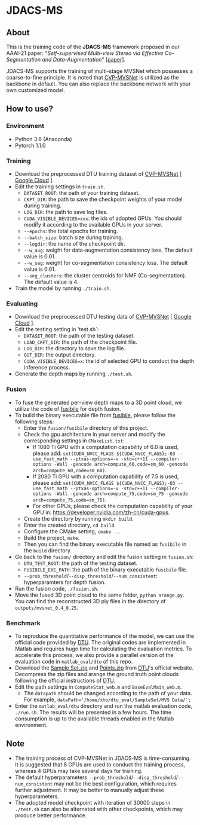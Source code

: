 # JDACS-MS

## About

This is the training code of the **JDACS-MS** framework proposed in our AAAI-21 paper: "*Self-supervised Multi-view Stereo via Effective Co-Segmentation and Data-Augmentation*" [[paper]](https://www.aaai.org/AAAI21Papers/AAAI-2549.XuH.pdf).

JDACS-MS supports the training of multi-stage MVSNet which possesses a coarse-to-fine principle. It is noted that [CVP-MVSNet](https://github.com/JiayuYANG/CVP-MVSNet) is utilized as the backbone in default. You can also replace the backbone network with your own customized model.

## How to use?

### Environment
 - Python 3.6 (Anaconda) 
 - Pytorch 1.1.0

### Training
 - Download the preprocessed DTU training dataset of [CVP-MVSNet](https://github.com/JiayuYANG/CVP-MVSNet) \[ [Google Cloud](https://drive.google.com/file/d/1_Nuud3lRGaN_DOkeTNOvzwxYa2z2YRbX/view) \].
 - Edit the training settings in `train.sh`.
   - `DATASET_ROOT`: the path of your training dataset. 
   - `CKPT_DIR`: the path to save the checkpoint weights of your model during training.
   - `LOG_DIR`: the path to save log files.
   - `CUDA_VISIBLE_DEVICES=xxx`: the ids of adopted GPUs. You should modify it according to the available GPUs in your server.
   - `--epochs`: the total epochs for training.
   - `--batch_size`: batch size during training.
   - `--logdir`: the name of the checkpoint dir.
   - `--w_aug`: weight for data-augmentation consistency loss. The default value is 0.01.
   - `--w_seg`: weight for co-segmentation consistency loss. The default value is 0.01.
   - `--seg_clusters`: the cluster centroids for NMF (Co-segmentation). The default value is 4.
 - Train the model by running `./train.sh`.

### Evaluating
 - Download the preprocessed DTU testing data of [CVP-MVSNet](https://github.com/JiayuYANG/CVP-MVSNet) \[ [Google Cloud](https://drive.google.com/file/d/1rX0EXlUL4prRxrRu2DgLJv2j7-tpUD4D/view) \].
 - Edit the testing setting in 'test.sh`:
   - `DATASET_ROOT`: the path of the testing dataset.
   - `LOAD_CKPT_DIR`: the path of the checkpoint file.
   - `LOG_DIR`: the directory to save the log file.
   - `OUT_DIR`: the output directory.
   - `CUDA_VISIBLE_DEVICES=x`: the id of selected GPU to conduct the depth inference process.
 - Generate the depth maps by running `./test.sh`.

### Fusion
 - To fuse the generated per-view depth maps to a 3D point cloud, we utilize the code of [fusibile](https://github.com/kysucix/fusibile) for depth fusion.
 - To build the binary executable file from [fusibile](https://github.com/kysucix/fusibile), please follow the following steps:
   - Enter the `fusion/fusibile` directory of this project.
   - Check the gpu architecture in your server and modify the corresponding settings in `CMakeList.txt`:
     - If 1080 Ti GPU with a computation capability of 6.0 is used, please add: `set(CUDA_NVCC_FLAGS ${CUDA_NVCC_FLAGS};-O3 --use_fast_math --ptxas-options=-v -std=c++11 --compiler-options -Wall -gencode arch=compute_60,code=sm_60 -gencode arch=compute_60,code=sm_60)`.
     - If 2080 Ti GPU with a computation capability of 7.5 is used, please add: `set(CUDA_NVCC_FLAGS ${CUDA_NVCC_FLAGS};-O3 --use_fast_math --ptxas-options=-v -std=c++11 --compiler-options -Wall -gencode arch=compute_75,code=sm_75 -gencode arch=compute_75,code=sm_75)`.
     - For other GPUs, please check the computation capability of your GPU in: https://developer.nvidia.com/zh-cn/cuda-gpus.
   - Create the directory by running `mkdir build`.
   - Enter the created directory, `cd build`.
   - Configure the CMake setting, `cmake ..`.
   - Build the project, `make`.
   - Then you can find the binary executable file named as `fusibile` in the `build` directory.
  - Go back to the `fusion/` directory and edit the fusion setting in `fusion.sh`:
    - `DTU_TEST_ROOT`: the path of the testing dataset.
    - `FUSIBILE_EXE_PATH`: the path of the binary executable `fusibile` file.
    - `--prob_threshold`/`--disp_threshold`/`--num_consistent`: hyperparamters for depth fusion.
 - Run the fusion code, `./fusion.sh`.
 - Move the fused 3D point cloud to the same folder, `python arange.py`. You can find the reconstructed 3D ply files in the directory of `outputs/mvsnet_0.4_0.25`.

### Benchmark
 - To reproduce the quantitative performance of the model, we can use the official code provided by [DTU](http://roboimagedata.compute.dtu.dk/?page_id=36). The original codes are implemented in Matlab and requires huge time for calculating the evaluation metrics. To accelerate this process, we also provide a parallel version of the evaluation code in `matlab_eval/dtu` of this repo.
 - Download the [Sample Set.zip](roboimagedata2.compute.dtu.dk/data/MVS/SampleSet.zip) and [Points.zip](http://roboimagedata2.compute.dtu.dk/data/MVS/Points.zip) from [DTU](http://roboimagedata.compute.dtu.dk/?page_id=36)'s official website. Decompress the zip files and arange the ground truth point clouds following the official instructions of [DTU](http://roboimagedata.compute.dtu.dk/?page_id=36).
 - Edit the path settings in `ComputeStat_web.m` and `BaseEvalMain_web.m`.
   - The `datapath` should be changed according to the path of your data. For example, `dataPath='/home/xhb/dtu_eval/SampleSet/MVS Data/';`
 - Enter the `matlab_eval/dtu` directory and run the matlab evaluation code, `./run.sh`. The results will be presented in a few hours. The time consumption is up to the available threads enabled in the Matlab environment. 

## Note

- The training process of CVP-MVSNet in JDACS-MS is time-consuming. It is suggested that 8 GPUs are used to conduct the training process, whereas 4 GPUs may take several days for training.
- The default hyperparameters `--prob_threshold`/`--disp_threshold`/`--num_consistent` may not be the best configuration, which requires further adjustment. It may be better to manually adjust these hyperparameters.
- The adopted model checkpoint with iteration of 30000 steps in `./test.sh` can also be alternated with other checkpoints, which may produce better performance.
